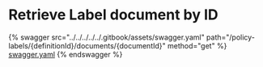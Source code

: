 # Retrieve Label document by ID

{% swagger src="../../../../../.gitbook/assets/swagger.yaml" path="/policy-labels/{definitionId}/documents/{documentId}"
method="get" %}
[swagger.yaml](../../../../../.gitbook/assets/swagger.yaml)
{% endswagger %}
